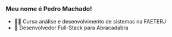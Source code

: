 ### Meu nome é Pedro Machado!


- 👨‍🎓 Curso análise e desenvolvimento de sistemas na FAETERJ
- 🌱 Desenvolvedor Full-Stack para Abracadabra

